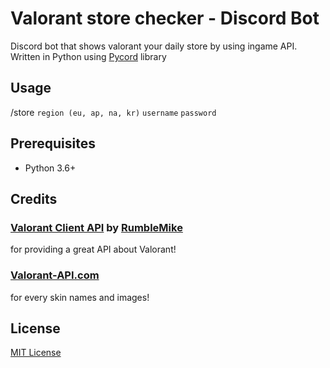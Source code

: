 # Valorant store checker - Discord Bot
Discord bot that shows valorant your daily store by using ingame API.
Written in Python using [Pycord](https://github.com/Pycord-Development/pycord) library


## Usage

/store `region (eu, ap, na, kr)` `username` `password`

## Prerequisites

* Python 3.6+

## Credits

### [Valorant Client API](https://github.com/RumbleMike/ValorantClientAPI) by [RumbleMike](https://github.com/RumbleMike)
for providing a great API about Valorant!

### [Valorant-API.com](https://valorant-api.com/)
for every skin names and images!

## License

[MIT License](https://github.com/ShAdOwHaCkEeR/Legends/blob/master/LICENSE)